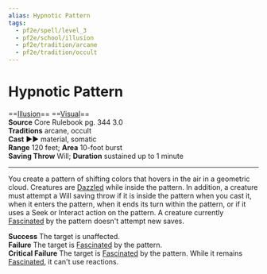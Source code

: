 ```yaml
---
alias: Hypnotic Pattern
tags:
  - pf2e/spell/level_3
  - pf2e/school/illusion
  - pf2e/tradition/arcane
  - pf2e/tradition/occult
---
```


# Hypnotic Pattern

==[Illusion](../../../Traits/Illusion.md)== ==[Visual](../../../Traits/Visual.md)==  
__Source__ Core Rulebook pg. 344 3.0  
**Traditions** arcane, occult  
**Cast** ►► material, somatic  
**Range** 120 feet; **Area** 10-foot burst  
**Saving Throw** Will; **Duration** sustained up to 1 minute

---

You create a pattern of shifting colors that hovers in the air in a geometric cloud. Creatures are [Dazzled](../../../Conditions/Dazzled.md) while inside the pattern. In addition, a creature must attempt a Will saving throw if it is inside the pattern when you cast it, when it enters the pattern, when it ends its turn within the pattern, or if it uses a Seek or Interact action on the pattern. A creature currently [Fascinated](../../../Conditions/Fascinated.md) by the pattern doesn't attempt new saves.

**Success** The target is unaffected.  
**Failure** The target is [Fascinated](../../../Conditions/Fascinated.md) by the pattern.  
**Critical Failure** The target is [Fascinated](../../../Conditions/Fascinated.md) by the pattern. While it remains [Fascinated](../../../Conditions/Fascinated.md), it can't use reactions.
